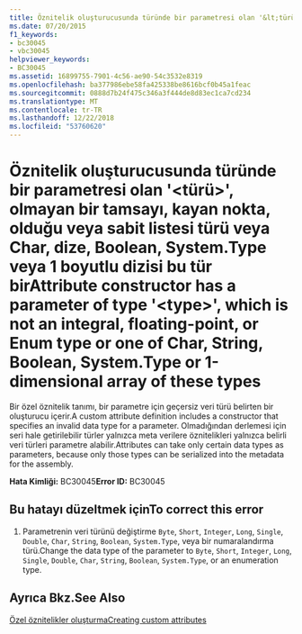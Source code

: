 ```yaml
---
title: Öznitelik oluşturucusunda türünde bir parametresi olan '&lt;türü&gt;', olmayan bir tamsayı, kayan nokta, olduğu veya sabit listesi türü veya Char, dize, Boolean, System.Type veya 1 boyutlu dizisi bu tür bir
ms.date: 07/20/2015
f1_keywords:
- bc30045
- vbc30045
helpviewer_keywords:
- BC30045
ms.assetid: 16899755-7901-4c56-ae90-54c3532e8319
ms.openlocfilehash: ba377986ebe58fa425338be8616bcf0b45a1feac
ms.sourcegitcommit: 0888d7b24f475c346a3f444de8d83ec1ca7cd234
ms.translationtype: MT
ms.contentlocale: tr-TR
ms.lasthandoff: 12/22/2018
ms.locfileid: "53760620"
---
```

# <a name="attribute-constructor-has-a-parameter-of-type-lttypegt-which-is-not-an-integral-floating-point-or-enum-type-or-one-of-char-string-boolean-systemtype-or-1-dimensional-array-of-these-types"></a><span data-ttu-id="83932-102">Öznitelik oluşturucusunda türünde bir parametresi olan '&lt;türü&gt;', olmayan bir tamsayı, kayan nokta, olduğu veya sabit listesi türü veya Char, dize, Boolean, System.Type veya 1 boyutlu dizisi bu tür bir</span><span class="sxs-lookup"><span data-stu-id="83932-102">Attribute constructor has a parameter of type '&lt;type&gt;', which is not an integral, floating-point, or Enum type or one of Char, String, Boolean, System.Type or 1-dimensional array of these types</span></span>
<span data-ttu-id="83932-103">Bir özel öznitelik tanımı, bir parametre için geçersiz veri türü belirten bir oluşturucu içerir.</span><span class="sxs-lookup"><span data-stu-id="83932-103">A custom attribute definition includes a constructor that specifies an invalid data type for a parameter.</span></span> <span data-ttu-id="83932-104">Olmadığından derlemesi için seri hale getirilebilir türler yalnızca meta verilere öznitelikleri yalnızca belirli veri türleri parametre alabilir.</span><span class="sxs-lookup"><span data-stu-id="83932-104">Attributes can take only certain data types as parameters, because only those types can be serialized into the metadata for the assembly.</span></span>  
  
 <span data-ttu-id="83932-105">**Hata Kimliği:** BC30045</span><span class="sxs-lookup"><span data-stu-id="83932-105">**Error ID:** BC30045</span></span>  
  
## <a name="to-correct-this-error"></a><span data-ttu-id="83932-106">Bu hatayı düzeltmek için</span><span class="sxs-lookup"><span data-stu-id="83932-106">To correct this error</span></span>  
  
1.  <span data-ttu-id="83932-107">Parametrenin veri türünü değiştirme `Byte`, `Short`, `Integer`, `Long`, `Single`, `Double`, `Char`, `String`, `Boolean`, `System.Type`, veya bir numaralandırma türü.</span><span class="sxs-lookup"><span data-stu-id="83932-107">Change the data type of the parameter to `Byte`, `Short`, `Integer`, `Long`, `Single`, `Double`, `Char`, `String`, `Boolean`, `System.Type`, or an enumeration type.</span></span>  
  
## <a name="see-also"></a><span data-ttu-id="83932-108">Ayrıca Bkz.</span><span class="sxs-lookup"><span data-stu-id="83932-108">See Also</span></span>  
 [<span data-ttu-id="83932-109">Özel öznitelikler oluşturma</span><span class="sxs-lookup"><span data-stu-id="83932-109">Creating custom attributes</span></span>](~/docs/visual-basic/programming-guide/concepts/attributes/creating-custom-attributes.md)
